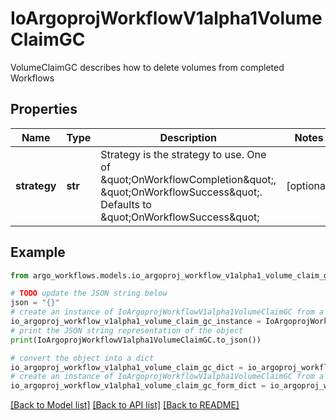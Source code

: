 # IoArgoprojWorkflowV1alpha1VolumeClaimGC

VolumeClaimGC describes how to delete volumes from completed Workflows

## Properties

Name | Type | Description | Notes
------------ | ------------- | ------------- | -------------
**strategy** | **str** | Strategy is the strategy to use. One of \&quot;OnWorkflowCompletion\&quot;, \&quot;OnWorkflowSuccess\&quot;. Defaults to \&quot;OnWorkflowSuccess\&quot; | [optional] 

## Example

```python
from argo_workflows.models.io_argoproj_workflow_v1alpha1_volume_claim_gc import IoArgoprojWorkflowV1alpha1VolumeClaimGC

# TODO update the JSON string below
json = "{}"
# create an instance of IoArgoprojWorkflowV1alpha1VolumeClaimGC from a JSON string
io_argoproj_workflow_v1alpha1_volume_claim_gc_instance = IoArgoprojWorkflowV1alpha1VolumeClaimGC.from_json(json)
# print the JSON string representation of the object
print(IoArgoprojWorkflowV1alpha1VolumeClaimGC.to_json())

# convert the object into a dict
io_argoproj_workflow_v1alpha1_volume_claim_gc_dict = io_argoproj_workflow_v1alpha1_volume_claim_gc_instance.to_dict()
# create an instance of IoArgoprojWorkflowV1alpha1VolumeClaimGC from a dict
io_argoproj_workflow_v1alpha1_volume_claim_gc_form_dict = io_argoproj_workflow_v1alpha1_volume_claim_gc.from_dict(io_argoproj_workflow_v1alpha1_volume_claim_gc_dict)
```
[[Back to Model list]](../README.md#documentation-for-models) [[Back to API list]](../README.md#documentation-for-api-endpoints) [[Back to README]](../README.md)


